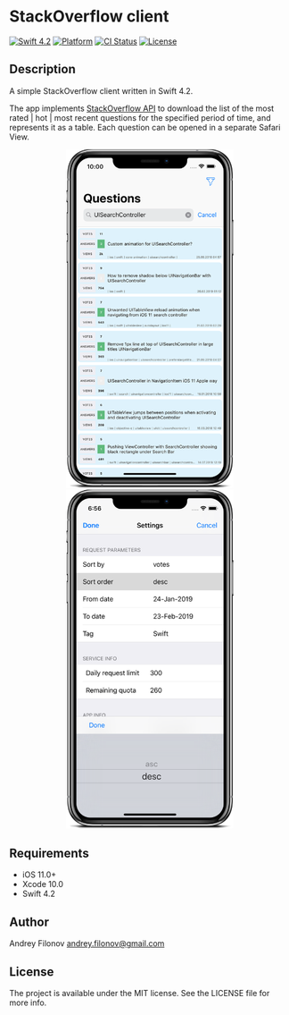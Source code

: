 
# StackOverflow client

[![Swift 4.2](https://img.shields.io/badge/swift-4.2-orange.svg)](https://developer.apple.com/swift/) [![Platform](https://img.shields.io/badge/platform-iOS-brightgreen.svg)](https://github.com/afil310/StackOverflow) [![CI Status](https://api.travis-ci.org/afil310/StackOverflow.svg)](https://travis-ci.org/afil310/StackOverflow) [![License](https://img.shields.io/badge/licence-MIT-blue.svg)](https://github.com/afil310/StackOverflow)

## Description
A simple StackOverflow client written in Swift 4.2.

The app implements <a href="https://api.stackexchange.com/docs/types/question">StackOverflow API</a> to download the list of the most rated | hot | most recent questions for the specified period of time, and represents it as a table. Each question can be opened in a separate Safari View.
<p align="center"><img src ="https://github.com/afil310/StackOverflow/raw/master/Screenshots/Questions.png?raw=true" width="300px"/> <img src ="https://github.com/afil310/StackOverflow/raw/master/Screenshots/Settings.png?raw=true" width="300px"/></p>


## Requirements

- iOS 11.0+
- Xcode 10.0
- Swift 4.2


## Author

Andrey Filonov andrey.filonov@gmail.com

## License

The project is available under the MIT license. See the LICENSE file for more info.


